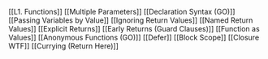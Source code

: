 [[L1. Functions]]
[[Multiple Parameters]]
[[Declaration Syntax (GO)]]
[[Passing Variables by Value]]
[[Ignoring Return Values]]
[[Named Return Values]]
[[Explicit Returns]]
[[Early Returns (Guard Clauses)]]
[[Function as Values]]
[[Anonymous Functions (GO)]]
[[Defer]]
[[Block Scope]]
[[Closure WTF]]
[[Currying (Return Here)]]

